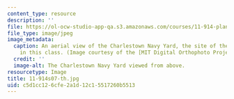 ```yaml
---
content_type: resource
description: ''
file: https://ol-ocw-studio-app-qa.s3.amazonaws.com/courses/11-914-planning-communication-spring-2007/c5d1cc126cfe2a1d12c15517260b5513_11-914s07-th.jpg
file_type: image/jpeg
image_metadata:
  caption: An aerial view of the Charlestown Navy Yard, the site of the final projects
    in this class. (Image courtesy of the [MIT Digital Orthophoto Project](http://www.mass.gov/mgis/).)
  credit: ''
  image-alt: The Charlestown Navy Yard viewed from above.
resourcetype: Image
title: 11-914s07-th.jpg
uid: c5d1cc12-6cfe-2a1d-12c1-5517260b5513
---
```

